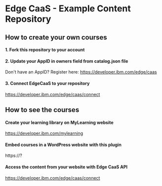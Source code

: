 # Edge CaaS - Example Content Repository

## How to create your own courses

#### 1. Fork this repository to your account

#### 2. Update your AppID in owners field from catalog.json file

Don't have an AppID? Register here: https://developer.ibm.com/edge/caas

#### 3. Connect EdgeCaaS to your repository

https://developer.ibm.com/edge/caas/connect


## How to see the courses

#### Create your learning library on MyLearning website

https://developer.ibm.com/mylearning

#### Embed courses in a WordPress website with this plugin

https://?

#### Access the content from your website with Edge CaaS API

https://developer.ibm.com/edge/caas/connect
